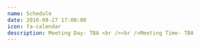 ```yaml
---
name: Schedule
date: 2016-08-27 17:00:00
icon: fa-calendar
description: Meeting Day- TBA <br /><br />Meeting Time- TBA
---
```

